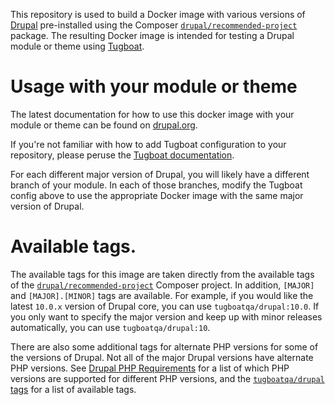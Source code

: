 This repository is used to build a Docker image with various versions of
[Drupal](https://drupal.org) pre-installed using the Composer
[`drupal/recommended-project`](https://github.com/drupal/recommended-project)
package. The resulting Docker image is intended for testing a Drupal module or
theme using [Tugboat](https://tugboat.qa).

# Usage with your module or theme

The latest documentation for how to use this docker image with your module or
theme can be found on [drupal.org](https://www.drupal.org/docs/develop/git/using-git-to-contribute-to-drupal/using-live-previews-on-drupal-core-and-contrib-merge-requests#s-adding-live-previews-to-a-contributed-module).

If you're not familiar with how to add Tugboat configuration to your repository,
please peruse the [Tugboat documentation](https://docs.tugboat.qa).

For each different major version of Drupal, you will likely have a different
branch of your module. In each of those branches, modify the Tugboat config
above to use the appropriate Docker image with the same major version of Drupal.

# Available tags.

The available tags for this image are taken directly from the available tags
of the
[`drupal/recommended-project`](https://github.com/drupal/recommended-project/tags)
Composer project. In addition, `[MAJOR]` and `[MAJOR].[MINOR]` tags are
available. For example, if you would like the latest `10.0.x` version of Drupal
core, you can use `tugboatqa/drupal:10.0`. If you only want to specify the
major version and keep up with minor releases automatically, you can use
`tugboatqa/drupal:10`.

There are also some additional tags for alternate PHP versions for some of the
versions of Drupal. Not all of the major Drupal versions have alternate PHP
versions. See [Drupal PHP Requirements](https://www.drupal.org/docs/getting-started/system-requirements/php-requirements)
for a list of which PHP versions are supported for different PHP versions, and
the [`tugboatqa/drupal` tags](https://hub.docker.com/r/tugboatqa/drupal/tags)
for a list of available tags.
